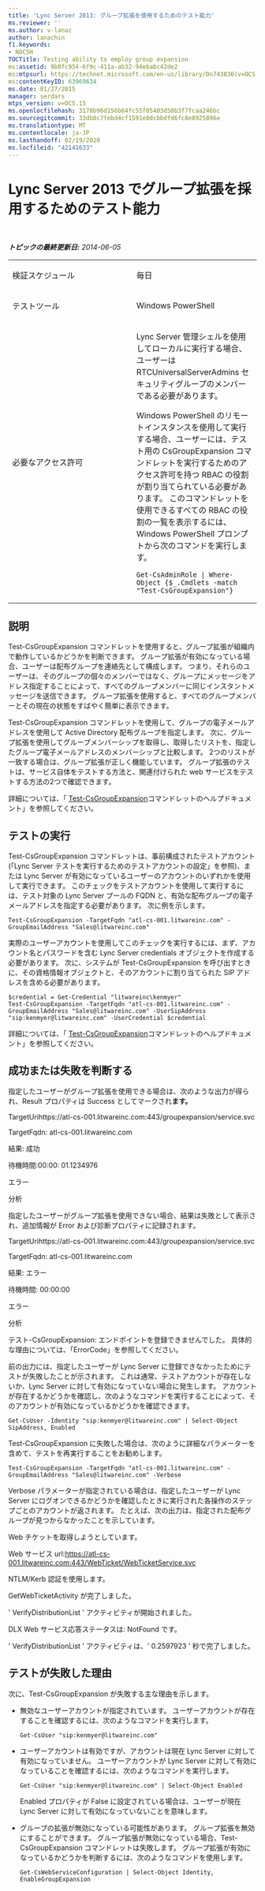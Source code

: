 ```yaml
---
title: 'Lync Server 2013: グループ拡張を使用するためのテスト能力'
ms.reviewer: ''
ms.author: v-lanac
author: lanachin
f1.keywords:
- NOCSH
TOCTitle: Testing ability to employ group expansion
ms:assetid: 9b0fc954-6f9c-411a-ab32-94ebabc42de2
ms:mtpsurl: https://technet.microsoft.com/en-us/library/Dn743836(v=OCS.15)
ms:contentKeyID: 63969634
ms.date: 01/27/2015
manager: serdars
mtps_version: v=OCS.15
ms.openlocfilehash: 3178b96d156b64fc55f05403d50b3f7fcaa246bc
ms.sourcegitcommit: 33db8c7febd4cf1591e8dcbbdfd6fc8e8925896e
ms.translationtype: MT
ms.contentlocale: ja-JP
ms.lasthandoff: 02/19/2020
ms.locfileid: "42141633"
---
```

<div data-xmlns="http://www.w3.org/1999/xhtml">

<div class="topic" data-xmlns="http://www.w3.org/1999/xhtml" data-msxsl="urn:schemas-microsoft-com:xslt" data-cs="http://msdn.microsoft.com/">

<div data-asp="https://msdn2.microsoft.com/asp">

# <a name="testing-ability-to-employ-group-expansion-in-lync-server-2013"></a>Lync Server 2013 でグループ拡張を採用するためのテスト能力

</div>

<div id="mainSection">

<div id="mainBody">

<span> </span>

_**トピックの最終更新日:** 2014-06-05_


<table>
<colgroup>
<col style="width: 50%" />
<col style="width: 50%" />
</colgroup>
<tbody>
<tr class="odd">
<td><p>検証スケジュール</p></td>
<td><p>毎日</p></td>
</tr>
<tr class="even">
<td><p>テストツール</p></td>
<td><p>Windows PowerShell</p></td>
</tr>
<tr class="odd">
<td><p>必要なアクセス許可</p></td>
<td><p>Lync Server 管理シェルを使用してローカルに実行する場合、ユーザーは RTCUniversalServerAdmins セキュリティグループのメンバーである必要があります。</p>
<p>Windows PowerShell のリモートインスタンスを使用して実行する場合、ユーザーには、テスト用の CsGroupExpansion コマンドレットを実行するためのアクセス許可を持つ RBAC の役割が割り当てられている必要があります。 このコマンドレットを使用できるすべての RBAC の役割の一覧を表示するには、Windows PowerShell プロンプトから次のコマンドを実行します。</p>
<pre><code>Get-CsAdminRole | Where-Object {$_.Cmdlets -match &quot;Test-CsGroupExpansion&quot;}</code></pre></td>
</tr>
</tbody>
</table>


<div>

## <a name="description"></a>説明

Test-CsGroupExpansion コマンドレットを使用すると、グループ拡張が組織内で動作しているかどうかを判断できます。 グループ拡張が有効になっている場合、ユーザーは配布グループを連絡先として構成します。 つまり、それらのユーザーは、そのグループの個々のメンバーではなく、グループにメッセージをアドレス指定することによって、すべてのグループメンバーに同じインスタントメッセージを送信できます。 グループ拡張を使用すると、すべてのグループメンバーとその現在の状態をすばやく簡単に表示できます。

Test-CsGroupExpansion コマンドレットを使用して、グループの電子メールアドレスを使用して Active Directory 配布グループを指定します。 次に、グループ拡張を使用してグループメンバーシップを取得し、取得したリストを、指定したグループ電子メールアドレスのメンバーシップと比較します。 2つのリストが一致する場合は、グループ拡張が正しく機能しています。 グループ拡張のテストは、サービス自体をテストする方法と、関連付けられた web サービスをテストする方法の2つで確認できます。

詳細については、「 [Test-CsGroupExpansion](https://docs.microsoft.com/powershell/module/skype/Test-CsGroupExpansion)コマンドレットのヘルプドキュメント」を参照してください。

</div>

<div>

## <a name="running-the-test"></a>テストの実行

Test-CsGroupExpansion コマンドレットは、事前構成されたテストアカウント (「Lync Server テストを実行するためのテストアカウントの設定」を参照)、または Lync Server が有効になっているユーザーのアカウントのいずれかを使用して実行できます。 このチェックをテストアカウントを使用して実行するには、テスト対象の Lync Server プールの FQDN と、有効な配布グループの電子メールアドレスを指定する必要があります。 次に例を示します。

    Test-CsGroupExpansion -TargetFqdn "atl-cs-001.litwareinc.com" -GroupEmailAddress "Sales@litwareinc.com"

実際のユーザーアカウントを使用してこのチェックを実行するには、まず、アカウント名とパスワードを含む Lync Server credentials オブジェクトを作成する必要があります。 次に、システムが Test-CsGroupExpansion を呼び出すときに、その資格情報オブジェクトと、そのアカウントに割り当てられた SIP アドレスを含める必要があります。

    $credential = Get-Credential "litwareinc\kenmyer"
    Test-CsGroupExpansion -TargetFqdn "atl-cs-001.litwareinc.com" -GroupEmailAddress "Sales@litwareinc.com" -UserSipAddress "sip:kenmyer@litwareinc.com" -UserCredential $credential

詳細については、「 [Test-CsGroupExpansion](https://docs.microsoft.com/powershell/module/skype/Test-CsGroupExpansion)コマンドレットのヘルプドキュメント」を参照してください。

</div>

<div>

## <a name="determining-success-or-failure"></a>成功または失敗を判断する

指定したユーザーがグループ拡張を使用できる場合は、次のような出力が得られ、Result プロパティは Success としてマークされ**ます。**

TargetUrihttps://atl-cs-001.litwareinc.com:443/groupexpansion/service.svc

TargetFqdn: atl-cs-001.litwareinc.com

結果: 成功

待機時間:00:00: 01.1234976

エラー

分析

指定したユーザーがグループ拡張を使用できない場合、結果は失敗として表示され、追加情報が Error および診断プロパティに記録されます。

TargetUrihttps://atl-cs-001.litwareinc.com:443/groupexpansion/service.svc

TargetFqdn: atl-cs-001.litwareinc.com

結果: エラー

待機時間: 00:00:00

エラー

分析

テスト-CsGroupExpansion: エンドポイントを登録できませんでした。 具体的な理由については、「ErrorCode」を参照してください。

前の出力には、指定したユーザーが Lync Server に登録できなかったためにテストが失敗したことが示されます。 これは通常、テストアカウントが存在しないか、Lync Server に対して有効になっていない場合に発生します。 アカウントが存在するかどうかを確認し、次のようなコマンドを実行することによって、そのアカウントが有効になっているかどうかを確認できます。

    Get-CsUser -Identity "sip:kenmyer@litwareinc.com" | Select-Object SipAddress, Enabled

Test-CsGroupExpansion に失敗した場合は、次のように詳細なパラメーターを含めて、テストを再実行することをお勧めします。

    Test-CsGroupExpansion -TargetFqdn "atl-cs-001.litwareinc.com" -GroupEmailAddress "Sales@litwareinc.com" -Verbose

Verbose パラメーターが指定されている場合は、指定したユーザーが Lync Server にログオンできるかどうかを確認したときに実行された各操作のステップごとのアカウントが返されます。 たとえば、次の出力は、指定された配布グループが見つからなかったことを示しています。

Web チケットを取得しようとしています。

Web サービス url:https://atl-cs-001.litwareinc.com:443/WebTicket/WebTicketService.svc

NTLM/Kerb 認証を使用します。

GetWebTicketActivity が完了しました。

' VerifyDistributionList ' アクティビティが開始されました。

DLX Web サービス応答ステータスは: NotFound です。

' VerifyDistributionList ' アクティビティは、' 0.2597923 ' 秒で完了しました。

</div>

<div>

## <a name="reasons-why-the-test-might-have-failed"></a>テストが失敗した理由

次に、Test-CsGroupExpansion が失敗する主な理由を示します。

  - 無効なユーザーアカウントが指定されています。 ユーザーアカウントが存在することを確認するには、次のようなコマンドを実行します。
    
        Get-CsUser "sip:kenmyer@litwareinc.com"

  - ユーザーアカウントは有効ですが、アカウントは現在 Lync Server に対して有効になっていません。 ユーザーアカウントが Lync Server に対して有効になっていることを確認するには、次のようなコマンドを実行します。
    
        Get-CsUser "sip:kenmyer@litwareinc.com" | Select-Object Enabled
    
    Enabled プロパティが False に設定されている場合は、ユーザーが現在 Lync Server に対して有効になっていないことを意味します。

  - グループの拡張が無効になっている可能性があります。 グループ拡張を無効にすることができます。 グループ拡張が無効になっている場合、Test-CsGroupExpansion コマンドレットは失敗します。 グループ拡張が有効になっているかどうかを判断するには、次のようなコマンドを使用します。
    
        Get-CsWebServiceConfiguration | Select-Object Identity, EnableGroupExpansion

</div>

</div>

<span> </span>

</div>

</div>

</div>


